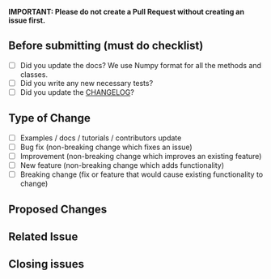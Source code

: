 **IMPORTANT: Please do not create a Pull Request without creating an issue first.**

## Before submitting (must do checklist)

- [ ] Did you update the docs? We use Numpy format for all the methods and classes.
- [ ] Did you write any new necessary tests?
- [ ] Did you update the [CHANGELOG](https://github.com/tinkoff-ai/etna-ts/blob/master/CHANGELOG.md)?
<!-- For CHANGELOG separate each item in unreleased section by blank line to reduce collisions -->

## Type of Change
<!-- Mark with an `x` all the checkboxes that apply (like `[x]`) -->

- [ ] Examples / docs / tutorials / contributors update
- [ ] Bug fix (non-breaking change which fixes an issue)
- [ ] Improvement (non-breaking change which improves an existing feature)
- [ ] New feature (non-breaking change which adds functionality)
- [ ] Breaking change (fix or feature that would cause existing functionality to change)

## Proposed Changes
<!-- Add a more detailed description of the changes if needed. 
No need for typos and docs improvements  -->

## Related Issue
<!-- Link Issue here. -->

## Closing issues
<!-- Link Issue you are closing here. 
Put `closes #XXXX` in your comment to auto-close the issue that your PR fixes (if such). -->
